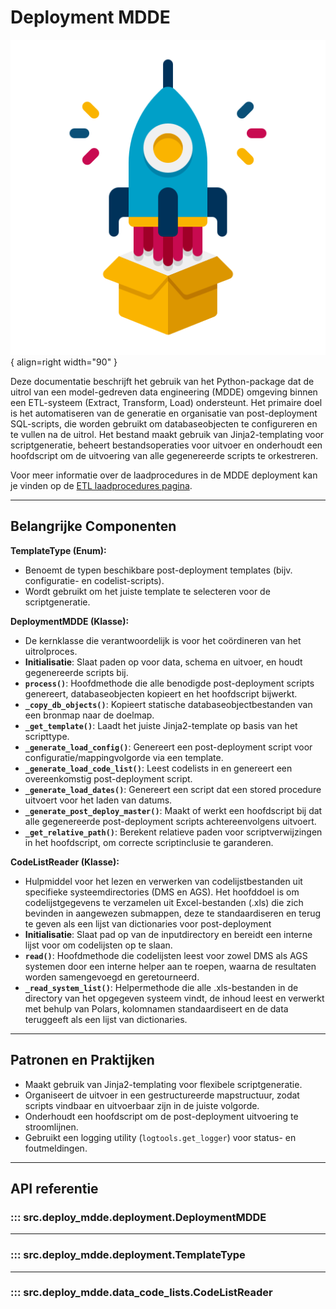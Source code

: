 # Deployment MDDE

![Deployment](images/deployment.png){ align=right width="90" }

Deze documentatie beschrijft het gebruik van het Python-package dat de uitrol van een model-gedreven data engineering (MDDE) omgeving binnen een ETL-systeem (Extract, Transform, Load) ondersteunt. Het primaire doel is het automatiseren van de generatie en organisatie van post-deployment SQL-scripts, die worden gebruikt om databaseobjecten te configureren en te vullen na de uitrol. Het bestand maakt gebruik van Jinja2-templating voor scriptgeneratie, beheert bestandsoperaties voor uitvoer en onderhoudt een hoofdscript om de uitvoering van alle gegenereerde scripts te orkestreren.

Voor meer informatie over de laadprocedures in de MDDE deployment kan je vinden op de [ETL laadprocedures pagina](MDDE_ETL_procs.md).

---

## Belangrijke Componenten

**TemplateType (Enum):**

* Benoemt de typen beschikbare post-deployment templates (bijv. configuratie- en codelist-scripts).
* Wordt gebruikt om het juiste template te selecteren voor de scriptgeneratie.

**DeploymentMDDE (Klasse):**

* De kernklasse die verantwoordelijk is voor het coördineren van het uitrolproces.
* **Initialisatie**: Slaat paden op voor data, schema en uitvoer, en houdt gegenereerde scripts bij.
* **`process()`**: Hoofdmethode die alle benodigde post-deployment scripts genereert, databaseobjecten kopieert en het hoofdscript bijwerkt.
* **`_copy_db_objects()`**: Kopieert statische databaseobjectbestanden van een bronmap naar de doelmap.
* **`_get_template()`**: Laadt het juiste Jinja2-template op basis van het scripttype.
* **`_generate_load_config()`**: Genereert een post-deployment script voor configuratie/mappingvolgorde via een template.
* **`_generate_load_code_list()`**: Leest codelists in en genereert een overeenkomstig post-deployment script.
* **`_generate_load_dates()`**: Genereert een script dat een stored procedure uitvoert voor het laden van datums.
* **`_generate_post_deploy_master()`**: Maakt of werkt een hoofdscript bij dat alle gegenereerde post-deployment scripts achtereenvolgens uitvoert.
* **`_get_relative_path()`**: Berekent relatieve paden voor scriptverwijzingen in het hoofdscript, om correcte scriptinclusie te garanderen.

**CodeListReader (Klasse):**

* Hulpmiddel voor het lezen en verwerken van codelijstbestanden uit specifieke systeemdirectories (DMS en AGS). Het hoofddoel is om codelijstgegevens te verzamelen uit Excel-bestanden (.xls) die zich bevinden in aangewezen submappen, deze te standaardiseren en terug te geven als een lijst van dictionaries voor post-deployment
* **Initialisatie**: Slaat pad op van de inputdirectory en bereidt een interne lijst voor om codelijsten op te slaan.
* **`read()`**: Hoofdmethode die codelijsten leest voor zowel DMS als AGS systemen door een interne helper aan te roepen, waarna de resultaten worden samengevoegd en geretourneerd.
* **`_read_system_list()`**: Helpermethode die alle .xls-bestanden in de directory van het opgegeven systeem vindt, de inhoud leest en verwerkt met behulp van Polars, kolomnamen standaardiseert en de data teruggeeft als een lijst van dictionaries.

---

## Patronen en Praktijken

* Maakt gebruik van Jinja2-templating voor flexibele scriptgeneratie.
* Organiseert de uitvoer in een gestructureerde mapstructuur, zodat scripts vindbaar en uitvoerbaar zijn in de juiste volgorde.
* Onderhoudt een hoofdscript om de post-deployment uitvoering te stroomlijnen.
* Gebruikt een logging utility (`logtools.get_logger`) voor status- en foutmeldingen.

---

## API referentie

### ::: src.deploy_mdde.deployment.DeploymentMDDE

---

### ::: src.deploy_mdde.deployment.TemplateType

---

### ::: src.deploy_mdde.data_code_lists.CodeListReader
